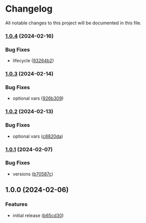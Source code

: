 # Changelog

All notable changes to this project will be documented in this file.

### [1.0.4](https://github.com/finisterra-io/terraform-aws-apigateway/compare/v1.0.3...v1.0.4) (2024-02-16)


### Bug Fixes

* lifecycle ([93264b2](https://github.com/finisterra-io/terraform-aws-apigateway/commit/93264b23015127418999f7227b2df715f73d6f0f))

### [1.0.3](https://github.com/finisterra-io/terraform-aws-apigateway/compare/v1.0.2...v1.0.3) (2024-02-14)


### Bug Fixes

* optional vars ([926b309](https://github.com/finisterra-io/terraform-aws-apigateway/commit/926b30963dd605248659f938c42b693e5d0f0065))

### [1.0.2](https://github.com/finisterra-io/terraform-aws-apigateway/compare/v1.0.1...v1.0.2) (2024-02-13)


### Bug Fixes

* optional vars ([c8820da](https://github.com/finisterra-io/terraform-aws-apigateway/commit/c8820da7035c2c996486472bca22c783ceba9c27))

### [1.0.1](https://github.com/finisterra-io/terraform-aws-apigateway/compare/v1.0.0...v1.0.1) (2024-02-07)


### Bug Fixes

* versions ([b70587c](https://github.com/finisterra-io/terraform-aws-apigateway/commit/b70587c3fd86fb4df23803d5624a82cd5ebca3fc))

## 1.0.0 (2024-02-06)


### Features

* initial release ([b65cd30](https://github.com/finisterra-io/terraform-aws-apigateway/commit/b65cd30b20ae7a961371e603bc3195e0a95b0c04))
